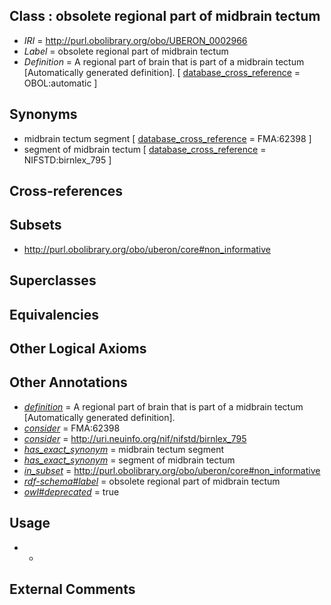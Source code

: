 
## Class : obsolete regional part of midbrain tectum

 * *IRI* = http://purl.obolibrary.org/obo/UBERON_0002966
 * *Label* = obsolete regional part of midbrain tectum
 * *Definition* = A regional part of brain that is part of a midbrain tectum [Automatically generated definition]. [ [database_cross_reference](../../ef/oboInOwl#hasDbXref.md) = OBOL:automatic ]

## Synonyms

 * midbrain tectum segment [ [database_cross_reference](../../ef/oboInOwl#hasDbXref.md) = FMA:62398 ]
 * segment of midbrain tectum [ [database_cross_reference](../../ef/oboInOwl#hasDbXref.md) = NIFSTD:birnlex_795 ]

## Cross-references


## Subsets

 * http://purl.obolibrary.org/obo/uberon/core#non_informative

## Superclasses


## Equivalencies


## Other Logical Axioms


## Other Annotations

 * *[definition](../../IAO/15/IAO_0000115.md)* = A regional part of brain that is part of a midbrain tectum [Automatically generated definition].
 * *[consider](../../er/oboInOwl#consider.md)* = FMA:62398
 * *[consider](../../er/oboInOwl#consider.md)* = http://uri.neuinfo.org/nif/nifstd/birnlex_795
 * *[has_exact_synonym](../../ym/oboInOwl#hasExactSynonym.md)* = midbrain tectum segment
 * *[has_exact_synonym](../../ym/oboInOwl#hasExactSynonym.md)* = segment of midbrain tectum
 * *[in_subset](../../et/oboInOwl#inSubset.md)* = http://purl.obolibrary.org/obo/uberon/core#non_informative
 * *[rdf-schema#label](../../el/rdf-schema#label.md)* = obsolete regional part of midbrain tectum
 * *[owl#deprecated](../../ed/owl#deprecated.md)* = true

## Usage

 * -

## External Comments

